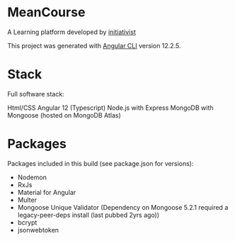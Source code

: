 # MeanCourse

A Learning platform developed by [initiativist](github.com/initiativist)

This project was generated with [Angular CLI](https://github.com/angular/angular-cli) version 12.2.5. 

# Stack

Full software stack:

Html/CSS
Angular 12 (Typescript)
Node.js with Express
MongoDB with Mongoose (hosted on MongoDB Atlas)

# Packages

Packages included in this build (see package.json for versions):

- Nodemon
- RxJs
- Material for Angular
- Multer
- Mongoose Unique Validator (Dependency on Mongoose 5.2.1 required a legacy-peer-deps install (last pubbed 2yrs ago))
- bcrypt
- jsonwebtoken
